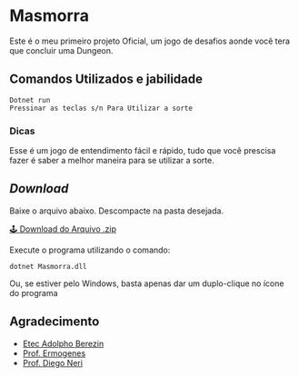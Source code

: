 # Masmorra
Este é o meu primeiro projeto Oficial, um jogo de desafios aonde você tera que concluir uma Dungeon.

## Comandos Utilizados e jabilidade

```
Dotnet run
Pressinar as teclas s/n Para Utilizar a sorte
```
### Dicas
Esse é um jogo de entendimento fácil e rápido, tudo que você prescisa fazer é saber a melhor maneira
para se utilizar a sorte.

## _Download_

Baixe o arquivo abaixo. Descompacte na pasta desejada.

[🕹️ Download do Arquivo .zip](dist/Masmorra.zip)

Execute o programa utilizando o comando:
```
dotnet Masmorra.dll
```

Ou, se estiver pelo Windows, basta apenas dar um duplo-clique no ícone do programa

## Agradecimento

- [Etec Adolpho Berezin](https://www.cps.sp.gov.br/etecs/etec-adolpho-berezin/)
- [Prof. Ermogenes](https://github.com/ermogenes)
- [Prof. Diego Neri](https://github.com/diegoneri)